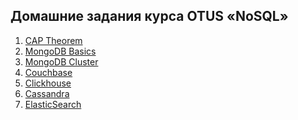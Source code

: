 
## Домашние задания курса OTUS «NoSQL»

1) [CAP Theorem](docs/01_cap/01_CAP_theorem.md)
2) [MongoDB Basics](docs/02_mongo/02_Mongo_basics.md)
3) [MongoDB Cluster](docs/03_mongo_cluster/03_Mongo_cluster.md)
4) [Couchbase](docs/04_couchbase/04_Couchbase.md)
5) [Clickhouse](docs/05_clickhouse/05_Clickhouse.md)
6) [Cassandra](docs/06_cassandra/06_Cassandra.md)
7) [ElasticSearch](docs/07_elasticsearch/07_ElasticSearch.md)

